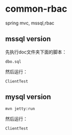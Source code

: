 # common-rbac
spring mvc, mssql,rbac



mssql version
----------

先执行doc文件夹下面的脚本：

	dbo.sql

然后运行：
	
	ClientTest


mysql version
----------



	mvn jetty:run


然后运行：
	
	ClientTest